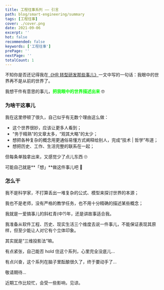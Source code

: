 ```yaml
---
title: 工程往事系列 —— 引言
path: blog/smart-engineering/summary
tags: [工程往事]
cover: ./cover.png
date: 2021-09-06
excerpt: ''
hot: false
recommended: false
keywords: ['工程往事']
prePage: ''
nextPage: ''
totalCount: 1
---
```


不知你是否还记得我在[《HR 转型研发那些事儿》](/blog/from-hr-to-developer)一文中写的一句话：我眼中的世界再不是从前的世界了。

我想干件有意思的事儿，<font color="#0f0">**把我眼中的世界描述出来**</font> 🤓

### 为啥干这事儿

我在这里停顿了很久，自己似乎有无数个理由这么做：

- 这个世界很妙，应该让更多人看到；
- “务于精熟”的文章太多，“观其大略”的太少；
- 想把各种复杂的概念用更通俗易懂方式阐释给别人，完成“技术 | 哲学”布道；
- 想把历史、工作、生活完整的联系在一起；

但每条单独拿出来，又感觉少了点儿东西 🙄

可能自己就是**「想」**做这件事儿吧 🤪

### 怎么干

我不是科学家，不打算丢出一堆复杂的公式、模型来探讨世界的本源；

我也不是老师，没有严格的教学任务，也不用十分精确的描述某些概念；

我就是一爱搞事儿的斜杠青(中?)年，还是讲故事适合我。

我准备从软件工程、历史、现实生活三个维度去说一件事儿，不能保证表现其原样，但至少能让人对它有个立体印象。

其实就是“三维投影法”嘛。

有点紧张，自己能否 hold 住这个系列，心里完全没底儿...

有点兴奋，这个系列在脑子里酝酿很久了，终于要动手了...

敬请期待...

近期工作比较忙，会受一些影响，见谅。

<!-- ----割割割---

我想达成几个目的：

- 让非工程师了解工程原理，并应用于自己的生活；
- 让工程师除了技术文章、刷题面经，能从更多视角看到工程的存在；
- 满足自己强烈的输出欲望。

历史是个好素材，但我现在写不出来，艹！

很容易想到的几个选择：

1. 从历史入手，从阐释历史的过程，不断丢出各种工程概念及应用。但知识太零散、碎片，隐约觉得不好。
2. 先丢出一个工程概念，然后挑选合适的历史素材来阐释这个事儿。这是最简单的归纳演绎法，很容易把人带跑偏...
3. 没想到... 想到了再说...

等会儿，为什么要区分工程师和非工程师？能否把他们看成一个人群？

工程本质上不就是解决问题？

这个度如何把握？

要不先攒点儿素材，各个方式都试写点草稿感受下？没想到更好的方法前就先这么干吧.. -->

<!-- ----割割割---

为什么想写东西。我想了很多，为了建立影响力，为了梳理自己的想法知识。

总觉得差点儿东西，后来才发现，是因为不满。

总有那么多“天才”，能把毛选，工程这么有趣的事情讲的极度无聊，让人生厌。

我是自己摸索出的路。我希望跟多人能摸索出自己的路。

吃下的肉，消化掉，变成长在自己身上的肉，才是真正的成长。

“君子之学也，小人之学也”。 -->

<!-- 我看到无数的人在讲无数的废话。很烦。

我看到无数的人每天在说，“苹果会出树上掉下来”。“石头会从山上滚下来”。“人从高处摔下来很痛”。

如果你认识了万有引力，就会觉得上面说的都是废话。 -->

<!-- 干货儿太干，不好下咽；就像蛋白粉是好东西，但实在太 tm 难吃。

所以我想弄点“好吃”又有“营养”的干货。

我知道自己是个普通人，所以一定有很大一部分群体，跟我有过类似的经历和感受。

我想为这个群体做点事情。

我记得我在小学学习未知数 x 的时候，我就一直很疑惑。我为什么要设个未知数呢？直接计算不行么？

我也记得在大学学习计算机网络的时候。莫名其妙就要背诵 7 层网络协议，为啥？不知道。

为了严谨、为了准确，为了...

但对我这样的同学，真不是好的教育方式。

所以我想为自己这样的人做点事情。

所以我理解了自己为什么会花时间经历去翻译《聪明人的个人发展》系列。

选这个主题，是因为这是我能驾驭的主题。

我不是法律专家。我就是个爱读书爱看报，爱搞工程爱睡觉的普通人。

幸运的是我走了出来，并且我知道这个过程可以复制。

如果让我评价自己最大的优点是什么：那就是自知。

我知道自己想做什么，我知道自己能做什么。

工程往事系列想写了很久，虽然还不知道如何下手。

工程是很好的工具。

我一直很抵触金字塔原理。作为传播工具，很不错。但作为教学工具，非常不好。 -->

<!-- 我知道这么说很嚣张，但我就是觉得很多教材、很多老师就是傻逼。

受限于时代也好，其他什么原因也罢。过去的事情不纠结了。

我觉得自己接受的教育方式不对，那我就用自己认为合适的方式来试试。

人生在于折腾。

我不是圣人，我知道整理输出对自己的意义。

教材也好，面经也罢。

目的性。

我想写一些大家都能看懂的东西。

其实也没什么纠结的，怎么想的，怎么输出就是了。

### 输出些什么

作为个人，我很理解，稍微长一点的文字都懒得阅读。但人们还是喜欢看故事。

历史有很多故事，生活有很多故事，用故事来传达自己想传达的东西。

工程的本质是解决问题。如果我们想达到一个目的，那么都可以说我们在进行一项工程。

问题是无穷无尽的。社会工程、建筑工程、软件工程。

软件工程的优势极大... 因为更新迭代的速度很快。它可以很快吸收、鉴别、验证其他工程领域的经验。

因为软件工程的快速发展，在某些方面，它是领先于其他工程的。那么是时候让软件工程反哺一波了。

从有人类、就有了历史。作为中国人的我们在这点上无疑是幸运的。

历史里面有很多。就像我在《HR 转型研发那些事儿》里写到的，不同领域的对同质问题的解决方式，很容易交叉验证或相互比较。

以软件工程、历史、个人思考与经历三个不同视角交叉输出验证。

能在有限的资源和时间里，达到预期的指标。 -->
